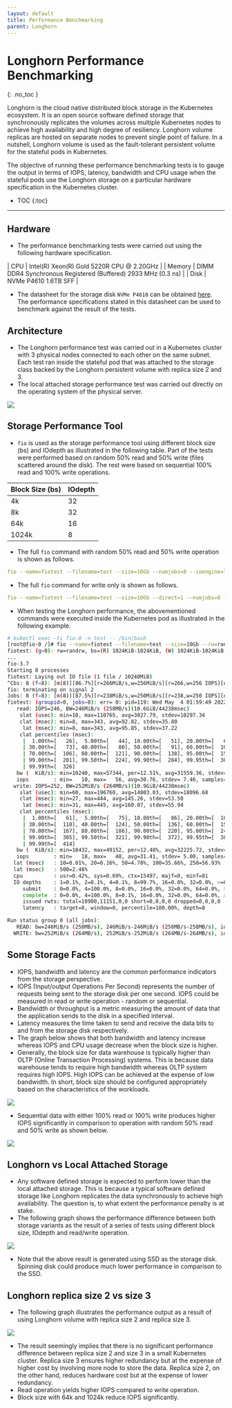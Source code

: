 ```yaml
---
layout: default
title: Performance Benchmarking
parent: Longhorn
---
```


# Longhorn Performance Benchmarking
{: .no_toc }

Longhorn is the cloud native distributed block storage in the Kubernetes ecosystem. It is an open source software defined storage that synchronously replicates the volumes across multiple Kubernetes nodes to achieve high availability and high degree of resiliency. Longhorn volume replicas are hosted on separate nodes to prevent single point of failure. In a nutshell, Longhorn volume is used as the fault-tolerant persistent volume for the stateful pods in Kubernetes. 

The objective of running these performance benchmarking tests is to gauge the output in terms of IOPS, latency, bandwidth and CPU usage when the stateful pods use the Longhorn storage on a particular hardware specification in the Kubernetes cluster.

- TOC
{:toc}

---


## Hardware

- The performance benchmarking tests were carried out using the following hardware specification.

| CPU          | Intel(R) Xeon(R) Gold 5220R CPU @ 2.20GHz | 
| Memory  | DIMM DDR4 Synchronous Registered (Buffered) 2933 MHz (0.3 ns) | 
| Disk | NVMe P4610 1.6TB SFF    | 

- The datasheet for the storage disk `NVMe P4610` can be obtained [here](https://ark.intel.com/content/www/us/en/ark/products/140103/intel-ssd-dc-p4610-series-1-6tb-2-5in-pcie-3-1-x4-3d2-tlc.html). The performance specifications stated in this datasheet can be used to benchmark against the result of the tests.

## Architecture

- The Longhorn performance test was carried out in a Kubernetes cluster with 3 physical nodes connected to each other on the same subnet. Each test ran inside the stateful pod that was attached to the storage class backed by the Longhorn persistent volume with replica size 2 and 3.
- The local attached storage performance test was carried out directly on the operating system of the physical server.

![](../../assets/images/longhorn/bench5.png) 

## Storage Performance Tool

- `fio` is used as the storage performance tool using different block size (bs) and IOdepth as illustrated in the following table. Part of the tests were performed based on random 50% read and 50% write (files scattered around the disk). The rest were based on sequential 100% read and 100% write operations.

| Block Size (bs)      | IOdepth         |
|:-------------|:------------------|
| 4k          | 32        | 
| 8k        | 32         | 
| 64k       | 16           | 
| 1024k     | 8          | 


- The full `fio` command with random 50% read and 50% write operation is shown as follows.

```yaml
fio --name=fiotest --filename=test --size=10Gb --numjobs=8 --ioengine=libaio --group_reporting --runtime=60 --startdelay=60 --bs=8k --iodepth=32 --rw=randrw --direct=1 --rwmixread=50
```

- The full `fio` command for write only is shown as follows.

```yaml
fio --name=fiotest --filename=test --size=10Gb --direct=1 --numjobs=8 --ioengine=libaio --group_reporting --runtime=60 --startdelay=60 --bs=8k --iodepth=32 --rw=write
```

- When testing the Longhorn performance, the abovementioned commands were executed inside the Kubernetes pod as illustrated in the following example.

```bash
# kubectl exec -ti fio-0 -n test -- /bin/bash
[root@fio-0 /]# fio --name=fiotest --filename=test --size=10Gb --rw=randrw --direct=1 --rwmixread=50 --numjobs=8 --ioengine=libaio --group_reporting --runtime=60 --startdelay=60 --bs=1M --iodepth=8
fiotest: (g=0): rw=randrw, bs=(R) 1024KiB-1024KiB, (W) 1024KiB-1024KiB, (T) 1024KiB-1024KiB, ioengine=libaio, iodepth=8
...
fio-3.7
Starting 8 processes
fiotest: Laying out IO file (1 file / 10240MiB)
^Cbs: 8 (f=8): [m(8)][86.7%][r=266MiB/s,w=256MiB/s][r=266,w=256 IOPS][eta 00m:16s]
fio: terminating on signal 2
Jobs: 8 (f=8): [m(8)][87.5%][r=238MiB/s,w=250MiB/s][r=238,w=250 IOPS][eta 00m:15s]
fiotest: (groupid=0, jobs=8): err= 0: pid=119: Wed May  4 01:59:49 2022
   read: IOPS=246, BW=246MiB/s (258MB/s)(10.6GiB/44238msec)
    slat (usec): min=10, max=110765, avg=3027.79, stdev=10297.34
    clat (msec): min=8, max=343, avg=92.82, stdev=35.80
     lat (msec): min=8, max=343, avg=95.85, stdev=37.22
    clat percentiles (msec):
     |  1.00th=[   26],  5.00th=[   44], 10.00th=[   51], 20.00th=[   66],
     | 30.00th=[   73], 40.00th=[   80], 50.00th=[   91], 60.00th=[  100],
     | 70.00th=[  106], 80.00th=[  121], 90.00th=[  138], 95.00th=[  157],
     | 99.00th=[  201], 99.50th=[  224], 99.90th=[  284], 99.95th=[  305],
     | 99.99th=[  326]
   bw (  KiB/s): min=10240, max=57344, per=12.51%, avg=31559.36, stdev=7650.58, samples=704
   iops        : min=   10, max=   56, avg=30.76, stdev= 7.46, samples=704
  write: IOPS=252, BW=252MiB/s (264MB/s)(10.9GiB/44238msec)
    slat (usec): min=60, max=196760, avg=14803.03, stdev=18096.68
    clat (msec): min=27, max=444, avg=145.26, stdev=53.50
     lat (msec): min=31, max=445, avg=160.07, stdev=55.94
    clat percentiles (msec):
     |  1.00th=[   61],  5.00th=[   75], 10.00th=[   86], 20.00th=[  101],
     | 30.00th=[  110], 40.00th=[  124], 50.00th=[  136], 60.00th=[  150],
     | 70.00th=[  167], 80.00th=[  186], 90.00th=[  220], 95.00th=[  249],
     | 99.00th=[  305], 99.50th=[  321], 99.90th=[  372], 99.95th=[  388],
     | 99.99th=[  414]
   bw (  KiB/s): min=18432, max=49152, per=12.48%, avg=32225.72, stdev=5107.40, samples=704
   iops        : min=   18, max=   48, avg=31.41, stdev= 5.00, samples=704
  lat (msec)   : 10=0.01%, 20=0.16%, 50=4.78%, 100=35.66%, 250=56.93%
  lat (msec)   : 500=2.46%
  cpu          : usr=0.42%, sys=0.69%, ctx=15497, majf=0, minf=81
  IO depths    : 1=0.1%, 2=0.1%, 4=0.1%, 8=99.7%, 16=0.0%, 32=0.0%, >=64=0.0%
     submit    : 0=0.0%, 4=100.0%, 8=0.0%, 16=0.0%, 32=0.0%, 64=0.0%, >=64=0.0%
     complete  : 0=0.0%, 4=100.0%, 8=0.1%, 16=0.0%, 32=0.0%, 64=0.0%, >=64=0.0%
     issued rwts: total=10900,11151,0,0 short=0,0,0,0 dropped=0,0,0,0
     latency   : target=0, window=0, percentile=100.00%, depth=8

Run status group 0 (all jobs):
   READ: bw=246MiB/s (258MB/s), 246MiB/s-246MiB/s (258MB/s-258MB/s), io=10.6GiB (11.4GB), run=44238-44238msec
  WRITE: bw=252MiB/s (264MB/s), 252MiB/s-252MiB/s (264MB/s-264MB/s), io=10.9GiB (11.7GB), run=44238-44238msec
```


## Some Storage Facts

- IOPS, bandwidth and latency are the common performance indicators from the storage perspective. 
- IOPS (Input/output Operations Per Second) represents the number of requests being sent to the storage disk per one second. IOPS could be measured in read or write operation - random or sequential.
- Bandwidth or throughput is a metric measuring the amount of data that the application sends to the disk in a specified interval.
- Latency measures the time taken to send and receive the data bits to and from the storage disk respectively.
- The graph below shows that both bandwidth and latency increase whereas IOPS and CPU usage decrease when the block size is higher.
- Generally, the block size for data warehouse is typically higher than OLTP (Online Transaction Processing) systems. This is because data warehouse tends to require high bandwidth whereas OLTP system requires high IOPS. High IOPS can be achieved at the expense of low bandwidth. In short, block size should be configured appropriately based on the characteristics of the workloads.

![](../../assets/images/longhorn/bench2.png) 

- Sequential data with either 100% read or 100% write produces higher IOPS significantly in comparison to operation with random 50% read and 50% write as shown below. 

![](../../assets/images/longhorn/bench3.png) 

## Longhorn vs Local Attached Storage

- Any software defined storage is expected to perform lower than the local attached storage. This is because a typical software defined storage like Longhorn replicates the data synchronously to achieve high availability. The question is, to what extent the performance penalty is at stake. 
- The following graph shows the performance difference between both storage variants as the result of a series of tests using different block size, IOdepth and read/write operation.

![](../../assets/images/longhorn/bench4.png) 

- Note that the above result is generated using SSD as the storage disk. Spinning disk could produce much lower performance in comparison to the SSD.

## Longhorn replica size 2 vs size 3 

- The following graph illustrates the performance output as a result of using Longhorn volume with replica size 2 and replica size 3.

![](../../assets/images/longhorn/bench1.png) 

- The result seemingly implies that there is no significant performance difference between replica size 2 and size 3 in a small Kubernetes cluster. Replica size 3 ensures higher redundancy but at the expense of higher cost by involving more node to store the data. Replica size 2, on the other hand, reduces hardware cost but at the expense of lower redundancy.
- Read operation yields higher IOPS compared to write operation.
- Block size with 64k and 1024k reduce IOPS significantly. 

